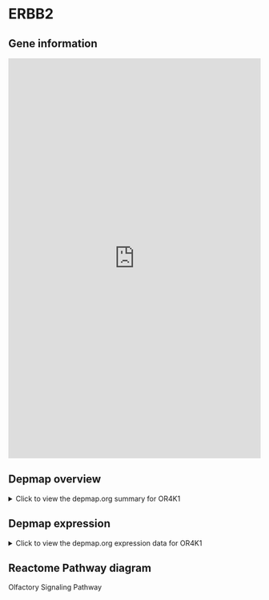 <h1>ERBB2</h1>

<h2>Gene information</h2>
<iframe src="https://depmap.org/portal/gene/OR4K1?tab=about" style="border:none;width:100%;height:800px"></iframe>

<h2>Depmap overview</h2>
<details>
  <summary>Click to view the depmap.org summary for OR4K1</summary>
  <iframe src="https://depmap.org/portal/gene/OR4K1?tab=overview" style="border:none;width:100%;height:800px"></iframe>
</details>

<h2>Depmap expression</h2>
<details>
  <summary>Click to view the depmap.org expression data for OR4K1</summary>
  <iframe src="https://depmap.org/portal/gene/OR4K1?tab=characterization" style="border:none;width:100%;height:800px"></iframe>
</details>



<h2>Reactome Pathway diagram</h2>
Olfactory Signaling Pathway
<div id="diagramHolder"></div>

<script>
    //Creating the Reactome Diagram widget
    //Take into account a proxy needs to be set up in your server side pointing to www.reactome.org
    function onReactomeDiagramReady(){  //This function is automatically called when the widget code is ready to be used
        var diagram = Reactome.Diagram.create({
            "placeHolder" : "diagramHolder",
            "width" : 900,
            "height" : 500
        });

        //Initialising it to the "Hemostasis" pathway
        diagram.loadDiagram("R-HSA-381753");

        //Adding different listeners

        diagram.onDiagramLoaded(function (loaded) {
            console.info("Loaded ", loaded);
            diagram.flagItems("BAD");
	    diagram.flagItems("Q92934");
            if (loaded == "R-HSA-381753") diagram.selectItem("R-HSA-381753");
        });

     }
</script>



